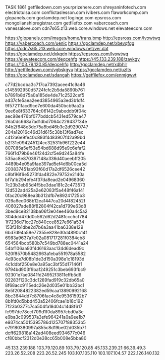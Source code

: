 TASK 1861
getfiledown.com
yourprizehere.com
shreyaninfotech.com
electrictulsa.com
conflictaslesson.com
ivibers.com
flaworkcomp.com
glopanels.com
goclamdep.net
loginge.com
epsross.com
mongolianshipregistrar.com
getfilefox.com
vabercoach.com
vanessalove.com
cdn7s65.z13.web.core.windows.net
elevateecom.com

https://glopanels.com/images/home/trans.bmp
http://epsross.com/lvowtwq
https://vabercoach.com/uenic
https://goclamdep.net/xbevqfgg
https://cdn7s65.z13.web.core.windows.net/ver.dat
https://goclamdep.net/dxkqdn
https://epsross.com/lvowtwq
https://elevateecom.com/deqcehfg
https://45.133.239.188/zavkgy
https://103.79.120.85/deqcehfg
http://goclamdep.net/xdbhlr
http://getfiledown.com/vgbskgyu
https://goclamdep.net/uzlts
https://goclamdep.net/sdangah
https://getfilefox.com/enmjgwvt

c77d2bcdba3c717ca7392acee41c9a46
c145592950d5724fcfc2b5da5890b761
b7891b8d75a0a185de4de71c2522cef5
ad37cfe5aea2eed3854965a3ed3b1df4
9f57211facd9ce7e600da450bcb9aa2a
9ee6e8f633764c06142c9abeddb9f04c
aec98e476bf077bddcb5431ed579ca47
26a0dc668a7ad1dbd7064c229437f34e
84b2f648e3dc75a8bd46b3c2d9290747
204a12016c46d31d615c38b13f6ad7ec
c412a6e9fe40c893f4d83907f42a99bd
b2f31e094245124cc32531b96f222e44
807085a5ef53e54bd688d95e9c6efaf2
766f1d79b6e46f24d2cf5e9d245a84fe
535ac8e870397148a336d40aeebff205
4489b4e05a9fae397ad5ef4d6b00ca5d
200837451ab93f60d17a2df6526cee42
c9bf96f6e5273fda4822e79752e2140a
bf7a1b294efe4f37da8ead2e04968360
7c23b3eb95d4f5be3dae181c2c473573
12d532ad425a2e62083f5a448f46a141
0fac20c988ea3b312dfb7e89241725b3
026a6ed068b12ea1447ca20d4f82452f
406027ade88f82804f42ca1d799e63d8
3bed9ce82138ba06f3e04ee460a4c5a2
304ddd47dd0c562d62d2481ccc5cf784
1f7236d71cc27c840cce8527e661a534
153f31b1dbe2d7b6a3aa41ba6338e129
6bd7d94a59e77355e828e30d4890c14f
6983a9637a7e02a081717281f0384cb8
654564bcb580b7c549bd788ec0441a24
54bf106aa93f4d6163aac134d6dead9c
520f8570b5482663a1eba551978a5582
4d93ce7d08b1de3d150a398e1c18193d
4c1ddbf250e8e0a95ac3bf55d17146f1
9794bd903f9baf249251c3beb693fbc9
92301e7ae0841fd24952f3811effb5d6
92283f120c3dc1289fad919c32db65a0
8f68acc9115edc26e2d035e01bb32bc1
8e5f2084822382ed59caa13890992168
8bc3644dd7c8706fac4c8e95361592b7
8b1fd0d5bbd453a52406fcae1b18c192
7f23b0377c7ca504fa18d04c14d8f617
fc997de78ccf709d1f0da8957cbd0a3e
e9ba3c099537a3efe964241a0a9ee1b7
e9374ca5015395786d125707f88353b5
e79180380997a855c8d19be02d035b7f
dcff629818a142ad408eed934677c046
cf80bbcf2312d0e38cc65b008e5bba80

45.133.239.188
103.79.120.89
103.79.120.85
45.133.239.21
66.39.49.3
223.26.52.208
223.26.52.245
103.107.105.110
103.107.104.57
222.126.140.132
